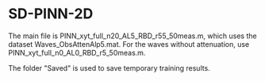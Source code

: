 # SD-PINN-2D

The main file is PINN_xyt_full_n20_AL5_RBD_r55_50meas.m, which uses the dataset Waves_ObsAttenAlp5.mat.
For the waves without attenuation, use PINN_xyt_full_n0_AL0_RBD_r5_50meas.m.

The folder "Saved" is used to save temporary training results.
